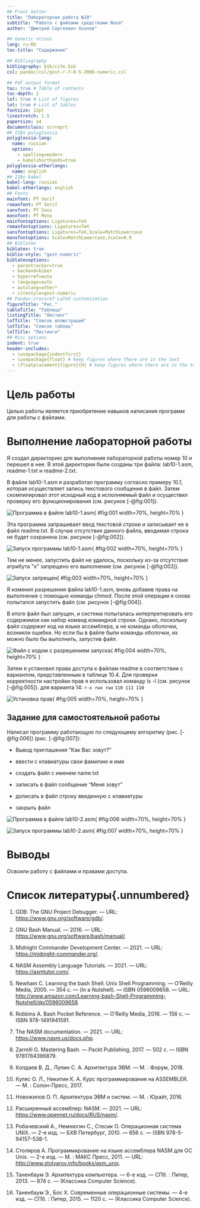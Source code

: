 ```yaml
---
## Front matter
title: "Лабораторная работа №10"
subtitle: "Работа с файлами средствами Nasm"
author: "Дмитрий Сергеевич Хохлов"

## Generic otions
lang: ru-RU
toc-title: "Содержание"

## Bibliography
bibliography: bib/cite.bib
csl: pandoc/csl/gost-r-7-0-5-2008-numeric.csl

## Pdf output format
toc: true # Table of contents
toc-depth: 2
lof: true # List of figures
lot: true # List of tables
fontsize: 12pt
linestretch: 1.5
papersize: a4
documentclass: scrreprt
## I18n polyglossia
polyglossia-lang:
  name: russian
  options:
	- spelling=modern
	- babelshorthands=true
polyglossia-otherlangs:
  name: english
## I18n babel
babel-lang: russian
babel-otherlangs: english
## Fonts
mainfont: PT Serif
romanfont: PT Serif
sansfont: PT Sans
monofont: PT Mono
mainfontoptions: Ligatures=TeX
romanfontoptions: Ligatures=TeX
sansfontoptions: Ligatures=TeX,Scale=MatchLowercase
monofontoptions: Scale=MatchLowercase,Scale=0.9
## Biblatex
biblatex: true
biblio-style: "gost-numeric"
biblatexoptions:
  - parentracker=true
  - backend=biber
  - hyperref=auto
  - language=auto
  - autolang=other*
  - citestyle=gost-numeric
## Pandoc-crossref LaTeX customization
figureTitle: "Рис."
tableTitle: "Таблица"
listingTitle: "Листинг"
lofTitle: "Список иллюстраций"
lotTitle: "Список таблиц"
lolTitle: "Листинги"
## Misc options
indent: true
header-includes:
  - \usepackage{indentfirst}
  - \usepackage{float} # keep figures where there are in the text
  - \floatplacement{figure}{H} # keep figures where there are in the text
---
```


# Цель работы

Целью работы является приобретение навыков написания программ для работы с файлами.

# Выполнение лабораторной работы

Я создал директорию для выполнения лабораторной работы номер 10 и перешел в нее. В этой директории были созданы три файла: lab10-1.asm, readme-1.txt и readme-2.txt.

В файле lab10-1.asm я разработал программу согласно примеру 10.1, которая осуществляет запись текстового сообщения в файл. Затем скомпилировал этот исходный код в исполняемый файл и осуществил проверку его функционирования (см. рисунок [-@fig:001]).

![Программа в файле lab10-1.asm](image/01.png){ #fig:001 width=70%, height=70% }

Эта программа запрашивает ввод текстовой строки и записывает ее в файл readme.txt. В случае отсутствия данного файла, вводимая строка не будет сохранена (см. рисунок [-@fig:002]).

![Запуск программы lab10-1.asm](image/02.png){ #fig:002 width=70%, height=70% }

Тем не менее, запустить файл не удалось, поскольку из-за отсутствия атрибута "x" запрещено его выполнение (см. рисунок [-@fig:003]).

![Запуск запрещен](image/03.png){ #fig:003 width=70%, height=70% }

Я изменил разрешения файла lab10-1.asm, вновь добавив права на выполнение с помощью команды chmod. После этой операции я снова попытался запустить файл (см. рисунок [-@fig:004]).

В итоге файл был запущен, и система попыталась интерпретировать его содержимое как набор команд командной строки. Однако, поскольку файл содержит код на языке ассемблера, а не команды оболочки, возникли ошибки. Но если бы в файле были команды оболочки, их можно было бы выполнить, запустив файл.

![Файл с кодом с разрешением запуска](image/04.png){ #fig:004 width=70%, height=70% }

Затем я установил права доступа к файлам readme в соответствии с вариантом, представленным в таблице 10.4. Для проверки корректности настройки прав я использовал команду ls -l (см. рисунок [-@fig:005]).
для варианта 14: ```r-x rwx rwx``` ```110 111 110```

![Установка прав](image/05.png){ #fig:005 width=70%, height=70% }

## Задание для самостоятельной работы

Написал программу работающую по следующему алгоритму (рис. [-@fig:006]) (рис. [-@fig:007]):

* Вывод приглашения “Как Вас зовут?”

* ввести с клавиатуры свои фамилию и имя

* создать файл с именем name.txt

* записать в файл сообщение “Меня зовут”

* дописать в файл строку введенную с клавиатуры

* закрыть файл

![Программа в файле lab10-2.asm](image/06.png){ #fig:006 width=70%, height=70% }

![Запуск программы lab10-2.asm](image/07.png){ #fig:007 width=70%, height=70% }

# Выводы

Освоили работy с файлами и правами доступа.

# Список литературы{.unnumbered}

1. GDB: The GNU Project Debugger. — URL: https://www.gnu.org/software/gdb/.

2. GNU Bash Manual. — 2016. — URL: https://www.gnu.org/software/bash/manual/.

3. Midnight Commander Development Center. — 2021. — URL: https://midnight-commander.org/.

4. NASM Assembly Language Tutorials. — 2021. — URL: https://asmtutor.com/.

5. Newham C. Learning the bash Shell: Unix Shell Programming. — O’Reilly Media, 2005. — 354 с. — (In a Nutshell). — ISBN 0596009658. — URL: http://www.amazon.com/Learning-bash-Shell-Programming-Nutshell/dp/0596009658.

6. Robbins A. Bash Pocket Reference. — O’Reilly Media, 2016. — 156 с. — ISBN 978-1491941591.

7. The NASM documentation. — 2021. — URL: https://www.nasm.us/docs.php.

8. Zarrelli G. Mastering Bash. — Packt Publishing, 2017. — 502 с. — ISBN 9781784396879.

9. Колдаев В. Д., Лупин С. А. Архитектура ЭВМ. — М. : Форум, 2018.

10. Куляс О. Л., Никитин К. А. Курс программирования на ASSEMBLER. — М. : Солон-Пресс, 2017.

11. Новожилов О. П. Архитектура ЭВМ и систем. — М. : Юрайт, 2016.

12. Расширенный ассемблер: NASM. — 2021. — URL: https://www.opennet.ru/docs/RUS/nasm/.

13. Робачевский А., Немнюгин С., Стесик О. Операционная система UNIX. — 2-е изд. — БХВ Петербург, 2010. — 656 с. — ISBN 978-5-94157-538-1.

14. Столяров А. Программирование на языке ассемблера NASM для ОС Unix. — 2-е изд. — М. : МАКС Пресс, 2011. — URL: http://www.stolyarov.info/books/asm_unix.

15. Таненбаум Э. Архитектура компьютера. — 6-е изд. — СПб. : Питер, 2013. — 874 с. — (Классика Computer Science).

16. Таненбаум Э., Бос Х. Современные операционные системы. — 4-е изд. — СПб. : Питер, 2015. — 1120 с. — (Классика Computer Science).